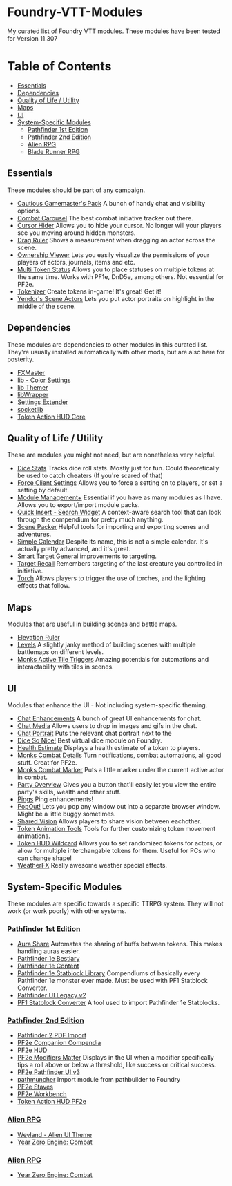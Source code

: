 # Foundry-VTT-Modules
My curated list of Foundry VTT modules. These modules have been tested for Version 11.307

# Table of Contents
- [Essentials](#essentials)
- [Dependencies](#dependencies)
- [Quality of Life / Utility](#qol)
- [Maps](#maps)
- [UI](#ui)
- [System-Specific Modules](#system-specific-modules)
    - [Pathfinder 1st Edition](#pf1e)
    - [Pathfinder 2nd Edition](#pf2e)
    - [Alien RPG](#alien-rpg)
    - [Blade Runner RPG](#blade-runner-rpg)

<a name="essentials"></a>
## Essentials
These modules should be part of any campaign.

- [Cautious Gamemaster's Pack](https://github.com/cs96and/FoundryVTT-CGMP)
A bunch of handy chat and visibility options.
- [Combat Carousel](https://github.com/death-save/combat-carousel)
The best combat initiative tracker out there.
- [Cursor Hider](https://gitlab.com/foundry-azzurite/cursor-hider)
Allows you to hide your cursor. No longer will your players see you moving around hidden monsters.
- [Drag Ruler](https://github.com/manuelVo/foundryvtt-drag-ruler)
Shows a measurement when dragging an actor across the scene.
- [Ownership Viewer](https://github.com/mclemente/fvtt-module-permission-viewer)
Lets you easily visualize the permissions of your players of actors, journals, items and etc.
- [Multi Token Status](https://github.com/cs96and/FoundryVTT-multistatus)
Allows you to place statuses on multiple tokens at the same time. Works with PF1e, DnD5e, among others. Not essential for PF2e.
- [Tokenizer](https://github.com/mrprimate/tokenizer/)
Create tokens in-game! It's great! Get it!
- [Yendor's Scene Actors](https://gitlab.com/yendors-vtt/yendors-scene-actors/-/releases)
Lets you put actor portraits on highlight in the middle of the scene.

<a name="dependencies"></a>
## Dependencies
These modules are dependencies to other modules in this curated list. They're usually installed automatically with other mods, but are also here for posterity.

- [FXMaster](https://github.com/ghost-fvtt/fxmaster)
- [lib - Color Settings](https://github.com/ardittristan/VTTColorSettings)
- [lib Themer](https://github.com/mouse0270/lib-themer)
- [libWrapper](https://github.com/ruipin/fvtt-lib-wrapper)
- [Settings Extender](https://gitlab.com/foundry-azzurite/settings-extender)
- [socketlib](https://github.com/manuelVo/foundryvtt-socketlib)
- [Token Action HUD Core](https://github.com/Larkinabout/fvtt-token-action-hud-core)

<a name="qol"></a>
## Quality of Life / Utility
These are modules you might not need, but are nonetheless very helpful.

- [Dice Stats](https://github.com/jacobwojoski/dice-stats)
Tracks dice roll stats. Mostly just for fun. Could theoretically be used to catch cheaters (If you're scared of that)
- [Force Client Settings](https://gitlab.com/kimitsu_desu/force-client-settings)
Allows you to force a setting on to players, or set a setting by default.
- [Module Management+](https://github.com/mouse0270/module-credits)
Essential if you have as many modules as I have. Allows you to export/import module packs.
- [Quick Insert - Search Widget](https://gitlab.com/fvtt-modules-lab/quick-insert)
A context-aware search tool that can look through the compendium for pretty much anything.
- [Scene Packer](https://github.com/League-of-Foundry-Developers/scene-packer)
Helpful tools for importing and exporting scenes and adventures.
- [Simple Calendar](https://github.com/vigoren/foundryvtt-simple-calendar)
Despite its name, this is not a simple calendar. It's actually pretty advanced, and it's great.
- [Smart Target](https://github.com/theripper93/Smart-Target)
General improvements to targeting.
- [Target Recall](https://github.com/napolitanod/Target-Recall)
Remembers targeting of the last creature you controlled in initiative.
- [Torch](https://github.com/League-of-Foundry-Developers/torch)
Allows players to trigger the use of torches, and the lighting effects that follow.

<a name="maps"></a>
## Maps
Modules that are useful in building scenes and battle maps.

- [Elevation Ruler](https://github.com/caewok/fvtt-elevation-ruler)
- [Levels](https://github.com/theripper93/Levels)
A slightly janky method of building scenes with multiple battlemaps on different levels.
- [Monks Active Tile Triggers](https://github.com/ironmonk88/monks-active-tiles)
Amazing potentials for automations and interactability with tiles in scenes.

<a name="ui"></a>
## UI
Modules that enhance the UI - Not including system-specific theming.

- [Chat Enhancements](https://github.com/illandril/FoundryVTT-chat-enhancements)
A bunch of great UI enhancements for chat.
- [Chat Media](https://github.com/p4535992/foundryvtt-chat-media)
Allows users to drop in images and gifs in the chat.
- [Chat Portrait](https://github.com/p4535992/foundryvtt-chat-portrait)
Puts the relevant chat portrait next to the 
- [Dice So Nice!](https://gitlab.com/riccisi/foundryvtt-dice-so-nice)
Best virtual dice module on Foundry.
- [Health Estimate](https://github.com/mclemente/healthEstimate)
Displays a health estimate of a token to players.
- [Monks Combat Details](https://github.com/ironmonk88/monks-combat-details)
Turn notifications, combat automations, all good stuff. Great for PF2e.
- [Monks Combat Marker](https://github.com/ironmonk88/monks-combat-marker)
Puts a little marker under the current active actor in combat.
- [Party Overview](https://github.com/mclemente/party-overview)
Gives you a button that'll easily let you view the entire party's skills, wealth and other stuff.
- [Pings](https://gitlab.com/foundry-azzurite/pings)
Ping enhancements!
- [PopOut!](https://github.com/League-of-Foundry-Developers/fvtt-module-popout)
Lets you pop any window out into a separate browser window. Might be a little buggy sometimes.
- [Shared Vision](https://github.com/CDeenen/SharedVision)
Allows players to share vision between eachother.
- [Token Animation Tools](https://github.com/ruipin/fvtt-token-animation-tools)
Tools for further customizing token movement animations.
- [Token HUD Wildcard](https://github.com/mhilbrunner/token-hud-wildcard)
Allows you to set randomized tokens for actors, or allow for multiple interchangable tokens for them. Useful for PCs who can change shape!
- [WeatherFX](https://github.com/LeafWulf/weatherfx)
Really awesome weather special effects.

<a name="system-specific-modules"></a>
## System-Specific Modules
These modules are specific towards a specific TTRPG system. They will not work (or work poorly) with other systems.
<a name="pf1e"></a>
### [Pathfinder 1st Edition](https://gitlab.com/foundryvtt_pathfinder1e/foundryvtt-pathfinder1)

- [Aura Share](https://github.com/FionaBrightgrass/Aura-Share)
Automates the sharing of buffs between tokens. This makes handling auras easier.
- [Pathfinder 1e Bestiary](https://gitlab.com/foundryvtt_pathfinder1e/pf1-bestiary)
- [Pathfinder 1e Content](https://gitlab.com/foundryvtt_pathfinder1e/pf1-content)
- [Pathfinder 1e Statblock Library](https://gitlab.com/foundryvtt_pathfinder1e/pf1-statblock-library)
Compendiums of basically every Pathfinder 1e monster ever made. Must be used with PF1 Statblock Converter.
- [Pathfinder UI Legacy v2](https://gitlab.com/sasmira/pathfinder-ui-legacy)
- [PF1 Statblock Converter](https://gitlab.com/foundryvtt_pathfinder1e/pf1-statblock-converter)
A tool used to import Pathfinder 1e Statblocks.

<a name="pf2e"></a>
### [Pathfinder 2nd Edition](https://github.com/foundryvtt/pf2e)

- [Pathfinder 2 PDF Import](https://github.com/deidril/pf2-pdf-en-import)
- [PF2e Companion Compendia](https://github.com/TikaelSol/PF2e-Animal-Companions)
- [PF2e HUD](https://github.com/reonZ/pf2e-hud)
- [PF2e Modifiers Matter](https://github.com/shemetz/pf2e-modifiers-matter)
Displays in the UI when a modifier specifically tips a roll above or below a threshold, like success or critical success.
- [PF2e Pathfinder UI v3](https://gitlab.com/sasmira/pathfinder-ui)
- [pathmuncher](https://github.com/mrprimate/pathmuncher)
Import module from pathbuilder to Foundry
- [PF2e Staves](https://github.com/jessev14/pf2e-staves)
- [PF2e Workbench](https://github.com/xdy/xdy-pf2e-workbench/)
- [Token Action HUD PF2e](https://github.com/Larkinabout/fvtt-token-action-hud-pf2e)

<a name="alien-rpg"></a>
### [Alien RPG](https://github.com/pwatson100/alienrpg)

- [Weyland - Alien UI Theme](https://github.com/devwebpeanuts/weyland)
- [Year Zero Engine: Combat](https://github.com/fvtt-fria-ligan/yearzero-combat-fvtt)

<a name="blade-runner-rpg"></a>
### [Alien RPG](https://github.com/fvtt-fria-ligan/blade-runner-foundry-vtt)

- [Year Zero Engine: Combat](https://github.com/fvtt-fria-ligan/yearzero-combat-fvtt)
